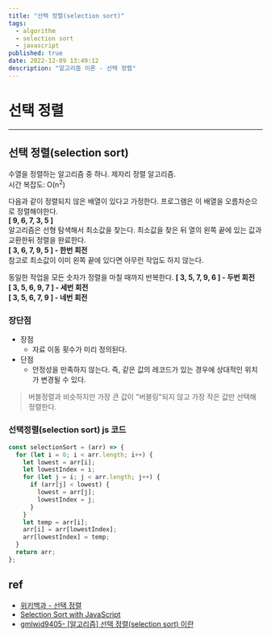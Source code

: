 ```yaml
---
title: "선택 정렬(selection sort)"
tags:
  - algorithm
  - selection sort
  - javascript
published: true
date: 2022-12-09 13:49:12
description: "알고리즘 이론 - 선택 정렬"
---
```


# 선택 정렬

---

## 선택 정렬(selection sort)

수열을 정렬하는 알고리즘 중 하나. 제자리 정렬 알고리즘.<br />
시간 복잡도: O(n<sup>2</sup>)

다음과 같이 정렬되지 않은 배열이 있다고 가정한다. 프로그램은 이 배열을 오름차순으로 정렬해야한다.<br />
<strong>[ 9, 6, 7, 3, 5 ]</strong><br />
알고리즘은 선형 탐색해서 최소값을 찾는다. 최소값을 찾은 뒤 열의 왼쪽 끝에 있는 값과 교환한뒤 정렬을 완료한다.<br />
<strong>[ 3, 6, 7, 9, 5 ] - 한번 회전</strong><br />
참고로 최소값이 이미 왼쪽 끝에 있다면 아무런 작업도 하지 않는다.

동일한 작업을 모든 숫자가 정렬을 마칠 때까지 반복한다.
<strong>[ 3, 5, 7, 9, 6 ] - 두번 회전</strong><br />
<strong>[ 3, 5, 6, 9, 7 ] - 세번 회전</strong><br />
<strong>[ 3, 5, 6, 7, 9 ] - 네번 회전</strong><br />

### 장단점

- 장점
  - 자료 이동 횟수가 미리 정의된다.
- 단점
  - 안정성을 만족하지 않는다. 즉, 같은 값의 레코드가 있는 경우에 상대적인 위치가 변경될 수 있다.

> 버블정렬과 비슷하지만 가장 큰 값이 "버블링"되지 않고 가장 작은 값만 선택해 정렬한다.

### 선택정렬(selection sort) js 코드

```javascript
const selectionSort = (arr) => {
  for (let i = 0; i < arr.length; i++) {
    let lowest = arr[i];
    let lowestIndex = i;
    for (let j = i; j < arr.length; j++) {
      if (arr[j] < lowest) {
        lowest = arr[j];
        lowestIndex = j;
      }
    }
    let temp = arr[i];
    arr[i] = arr[lowestIndex];
    arr[lowestIndex] = temp;
  }
  return arr;
};
```

## ref

- [위키백과 - 선택 정렬](https://ko.wikipedia.org/wiki/%EC%84%A0%ED%83%9D_%EC%A0%95%EB%A0%AC)
- [Selection Sort with JavaScript](https://javascript.plainenglish.io/selection-sort-939850e195c8)
- [gmlwjd9405- [알고리즘] 선택 정렬(selection sort) 이란](https://gmlwjd9405.github.io/2018/05/06/algorithm-selection-sort.html)
